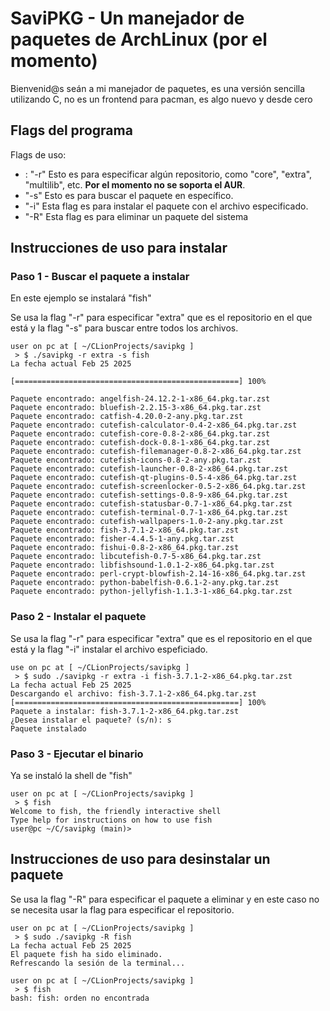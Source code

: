 # SaviPKG - Un manejador de paquetes de ArchLinux (por el momento)

Bienvenid@s seán a mi manejador de paquetes, es una versión sencilla utilizando C, no es un frontend para pacman, es algo nuevo y desde cero

## Flags del programa

Flags de uso:

- : "-r" Esto es para especificar algún repositorio, como "core", "extra", "multilib", etc. **Por el momento no se soporta el AUR**.
- "-s" Esto es para buscar el paquete en específico.
- "-i" Esta flag es para instalar el paquete con el archivo especificado.
- "-R" Esta flag es para eliminar un paquete del sistema

## Instrucciones de uso para instalar

### Paso 1 - Buscar el paquete a instalar

En este ejemplo se instalará "fish"

Se usa la flag "-r" para especificar "extra" que es el repositorio en el que está y la flag "-s" para buscar entre todos los archivos.

```shell-session
user on pc at [ ~/CLionProjects/savipkg ]
 > $ ./savipkg -r extra -s fish
La fecha actual Feb 25 2025

[==================================================] 100%

Paquete encontrado: angelfish-24.12.2-1-x86_64.pkg.tar.zst
Paquete encontrado: bluefish-2.2.15-3-x86_64.pkg.tar.zst
Paquete encontrado: catfish-4.20.0-2-any.pkg.tar.zst
Paquete encontrado: cutefish-calculator-0.4-2-x86_64.pkg.tar.zst
Paquete encontrado: cutefish-core-0.8-2-x86_64.pkg.tar.zst
Paquete encontrado: cutefish-dock-0.8-1-x86_64.pkg.tar.zst
Paquete encontrado: cutefish-filemanager-0.8-2-x86_64.pkg.tar.zst
Paquete encontrado: cutefish-icons-0.8-2-any.pkg.tar.zst
Paquete encontrado: cutefish-launcher-0.8-2-x86_64.pkg.tar.zst
Paquete encontrado: cutefish-qt-plugins-0.5-4-x86_64.pkg.tar.zst
Paquete encontrado: cutefish-screenlocker-0.5-2-x86_64.pkg.tar.zst
Paquete encontrado: cutefish-settings-0.8-9-x86_64.pkg.tar.zst
Paquete encontrado: cutefish-statusbar-0.7-1-x86_64.pkg.tar.zst
Paquete encontrado: cutefish-terminal-0.7-1-x86_64.pkg.tar.zst
Paquete encontrado: cutefish-wallpapers-1.0-2-any.pkg.tar.zst
Paquete encontrado: fish-3.7.1-2-x86_64.pkg.tar.zst
Paquete encontrado: fisher-4.4.5-1-any.pkg.tar.zst
Paquete encontrado: fishui-0.8-2-x86_64.pkg.tar.zst
Paquete encontrado: libcutefish-0.7-5-x86_64.pkg.tar.zst
Paquete encontrado: libfishsound-1.0.1-2-x86_64.pkg.tar.zst
Paquete encontrado: perl-crypt-blowfish-2.14-16-x86_64.pkg.tar.zst
Paquete encontrado: python-babelfish-0.6.1-2-any.pkg.tar.zst
Paquete encontrado: python-jellyfish-1.1.3-1-x86_64.pkg.tar.zst
```

### Paso 2 - Instalar el paquete

Se usa la flag "-r" para especificar "extra" que es el repositorio en el que está y la flag "-i" instalar el archivo espeficiado.

```shell-session
use on pc at [ ~/CLionProjects/savipkg ]
 > $ sudo ./savipkg -r extra -i fish-3.7.1-2-x86_64.pkg.tar.zst
La fecha actual Feb 25 2025
Descargando el archivo: fish-3.7.1-2-x86_64.pkg.tar.zst
[==================================================] 100%
Paquete a instalar: fish-3.7.1-2-x86_64.pkg.tar.zst
¿Desea instalar el paquete? (s/n): s
Paquete instalado
```

### Paso 3 - Ejecutar el binario

Ya se instaló la shell de "fish"

```shell-session
user on pc at [ ~/CLionProjects/savipkg ]
 > $ fish
Welcome to fish, the friendly interactive shell
Type help for instructions on how to use fish
user@pc ~/C/savipkg (main)> 
```

## Instrucciones de uso para desinstalar un paquete

Se usa la flag "-R" para especificar el paquete a eliminar y en este caso no se necesita usar la flag para especificar el repositorio.

```shell-session
user on pc at [ ~/CLionProjects/savipkg ]
 > $ sudo ./savipkg -R fish
La fecha actual Feb 25 2025
El paquete fish ha sido eliminado.
Refrescando la sesión de la terminal...

user on pc at [ ~/CLionProjects/savipkg ]
 > $ fish
bash: fish: orden no encontrada
```
